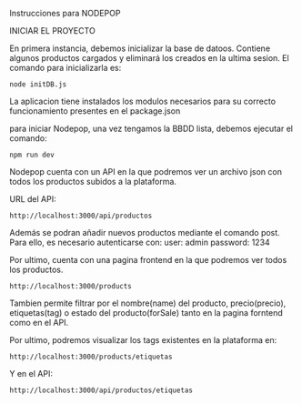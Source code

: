 Instrucciones para NODEPOP

INICIAR EL PROYECTO

En primera instancia, debemos inicializar la base de datoos. Contiene algunos productos cargados y eliminará los creados en la ultima sesion. El comando para inicializarla es:

```
node initDB.js
```

La aplicacion tiene instalados los modulos necesarios para su correcto funcionamiento presentes en el package.json

para iniciar Nodepop, una vez tengamos la BBDD lista, debemos ejecutar el comando:

```
npm run dev
```

Nodepop cuenta con un API en la que podremos ver un archivo json con todos los productos subidos a la plataforma.

URL del API:

```
http://localhost:3000/api/productos
```

Además se podran añadir nuevos productos mediante el comando post. Para ello, es necesario autenticarse con:
user: admin
password: 1234

Por ultimo, cuenta con una pagina frontend en la que podremos ver todos los productos.

```
http://localhost:3000/products
```

Tambien permite filtrar por el nombre(name) del producto, precio(precio), etiquetas(tag) o estado del producto(forSale) tanto en la pagina forntend como en el API.

Por ultimo, podremos visualizar los tags existentes en la plataforma en:

```
http://localhost:3000/products/etiquetas
```

Y en el API:

```
http://localhost:3000/api/productos/etiquetas
```
